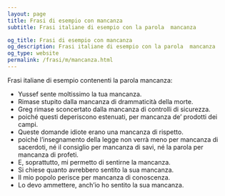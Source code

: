 ```yaml
---
layout: page
title: Frasi di esempio con mancanza 
subtitle: Frasi italiane di esempio con la parola  mancanza

og_title: Frasi di esempio con mancanza 
og_description: Frasi italiane di esempio con la parola  mancanza
og_type: website
permalink: /frasi/m/mancanza.html
---
```


Frasi italiane di esempio contenenti la parola mancanza:


- Yussef sente moltissimo la tua mancanza.
- Rimase stupito dalla mancanza di drammaticità della morte.
- Greg rimase sconcertato dalla mancanza di controlli di sicurezza.
- poiché questi deperiscono estenuati, per mancanza de’ prodotti dei campi.
- Queste domande idiote erano una mancanza di rispetto.
- poiché l’insegnamento della legge non verrà meno per mancanza di sacerdoti, né il consiglio per mancanza di savi, né la parola per mancanza di profeti.
- E, soprattutto, mi permetto di sentirne la mancanza.
- Si chiese quanto avrebbero sentito la sua mancanza.
- Il mio popolo perisce per mancanza di conoscenza.
- Lo devo ammettere, anch’io ho sentito la sua mancanza.
